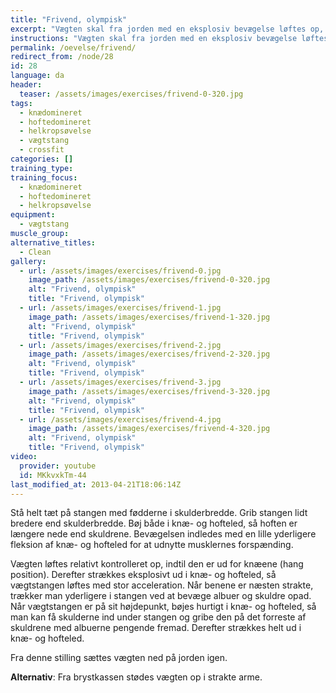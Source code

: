 ```yaml
---
title: "Frivend, olympisk"
excerpt: "Vægten skal fra jorden med en eksplosiv bevægelse løftes op, så den kommer til at hvile på brystkassen."
instructions: "Vægten skal fra jorden med en eksplosiv bevægelse løftes op, så den kommer til at hvile på brystkassen."
permalink: /oevelse/frivend/
redirect_from: /node/28
id: 28
language: da
header:
  teaser: /assets/images/exercises/frivend-0-320.jpg
tags:
  - knædomineret
  - hoftedomineret
  - helkropsøvelse
  - vægtstang
  - crossfit
categories: []
training_type:
training_focus:
  - knædomineret
  - hoftedomineret
  - helkropsøvelse
equipment:
  - vægtstang
muscle_group:
alternative_titles:
  - Clean
gallery:
  - url: /assets/images/exercises/frivend-0.jpg
    image_path: /assets/images/exercises/frivend-0-320.jpg
    alt: "Frivend, olympisk"
    title: "Frivend, olympisk"
  - url: /assets/images/exercises/frivend-1.jpg
    image_path: /assets/images/exercises/frivend-1-320.jpg
    alt: "Frivend, olympisk"
    title: "Frivend, olympisk"
  - url: /assets/images/exercises/frivend-2.jpg
    image_path: /assets/images/exercises/frivend-2-320.jpg
    alt: "Frivend, olympisk"
    title: "Frivend, olympisk"
  - url: /assets/images/exercises/frivend-3.jpg
    image_path: /assets/images/exercises/frivend-3-320.jpg
    alt: "Frivend, olympisk"
    title: "Frivend, olympisk"
  - url: /assets/images/exercises/frivend-4.jpg
    image_path: /assets/images/exercises/frivend-4-320.jpg
    alt: "Frivend, olympisk"
    title: "Frivend, olympisk"
video:
  provider: youtube
  id: MKkvxkTm-44
last_modified_at: 2013-04-21T18:06:14Z
---
```


Stå helt tæt på stangen med fødderne i skulderbredde. Grib stangen lidt bredere end skulderbredde. Bøj både i knæ- og hofteled, så hoften er længere nede end skuldrene. Bevægelsen indledes med en lille yderligere fleksion af knæ- og hofteled for at udnytte musklernes forspænding.

Vægten løftes relativt kontrolleret op, indtil den er ud for knæene (hang position). Derefter strækkes eksplosivt ud i knæ- og hofteled, så vægtstangen løftes med stor acceleration. Når benene er næsten strakte, trækker man yderligere i stangen ved at bevæge albuer og skuldre opad. Når vægtstangen er på sit højdepunkt, bøjes hurtigt i knæ- og hofteled, så man kan få skulderne ind under stangen og gribe den på det forreste af skuldrene med albuerne pengende fremad. Derefter strækkes helt ud i knæ- og hofteled.

Fra denne stilling sættes vægten ned på jorden igen.

**Alternativ**: Fra brystkassen stødes vægten op i strakte arme.
